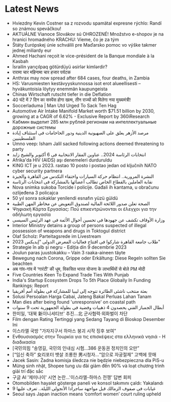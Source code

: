 # Latest News
-  Hviezdny Kevin Costner sa z rozvodu spamätal expresne rýchlo: Randí so známou speváčkou!
-  AKTUÁLNE Vianoce Slovákov sú OHROZENÉ! Množstvo e-shopov je na hranici hromadného KRACHU: Vieme, čo je za tým
-  Štáty Európskej únie schválili pre Maďarsko pomoc vo výške takmer jednej miliardy eur
-  Ahmed Hachani reçoit le vice-président de la Banque mondiale à la Kasbah
-  İsrailin yarıçılpaq götürdüyü əsirlər kimlərdir?
-  रारामा चार महिनामा चार हजार पर्यटक
-  Anthrax may now spread after 684 cases, four deaths, in Zambia
-  HS: Varusmiesten kestävyyskunnossa isot erot alueellisesti – hyväkuntoisia löytyy enemmän kaupungeista
-  Chinas Wirtschaft rutscht tiefer in die Deflation
-  40 घंटे में 7 दिन का सस्पेंस होगा खत्म, तीन राज्यों को मिलेगा नया मुख्यमंत्री!
-  Soccerladuma | Man Utd Urged To Sack Ten Hag
-  Automotive Air Intake Manifold Market worth $71.51 billion by 2030, growing at a CAGR of 6.62% - Exclusive Report by 360iResearch
-  Кабмин выделит 285 млн рублей регионам на интеллектуальные дорожные системы
-  مرصد الأزهر يعلق على الصهيونية الدينية ودور الحاخامات فى استئناف إبادة الفلسطينيين
-  Umno veep: Isham Jalil sacked following actions deemed threatening to party
-  انتخابات الرئاسة 2024.. عناوين المقار الانتخابية فى 6 أكتوبر والشيخ زايد
-  Afrika'da HIV (AIDS) aşı denemeleri durduruldu
-  KING ICT je u 2023. rastao 10 posto i postao jedan od ključnih NATO cyber security partnera
-  النشرة المرورية.. انتظام حركة السيارات واختفاء التكدس من القاهرة والجيزة
-  نقابة العاملين بالقطاع الخاص تطالب أعضائها بالمشاركة فى انتخابات الرئاسة
-  Nova snimka sukoba Torcide i policije. Gađali ih kantama, u obračunu ozlijeđena 3 policajca
-  50 yıl sonra sokaklar yenilendi esnafın yüzü güldü
-  الصحة تعلن صدور اللائحة المالية لصندوق التعويض عن مخاطر المهن الطبية
-  Ψηφιακή Κάρτα Εργασίας: Πού επικεντρώνονται οι έλεγχοι για την αδήλωτη εργασία
-  وزارة الأوقاف تكشف عن جهودها فى تحسين أحوال الأئمة فى عهد الرئيس السيسى
-  Interior Ministry detains a group of persons suspected of illegal possession of weapons and drugs in Toktogul district
-  Olaf Scholz: Parteitagsrede im Livestream
-  طلاب جامعة القاهرة شاركوا فى افتتاح فعاليات المعرض الدولى "إيديكس 2023"
-  Strategie în alb și negru - Ediția din 9 decembrie 2023
-  Joulun paras juustokakku – Vain 3 raaka-aineen täyte
-  Bewegung nach Corona, Grippe oder Erkältung: Diese Regeln sollten Sie beachten
-  अब गांव-गांव में ‘गारंटी’ की धूम, विकसित भारत योजना के लाभार्थियों से बोले PM मोदी
-  Five Countries Keen To Expand Trade Ties With Punjab
-  India's Startup Ecosystem Drops To 5th Place Globally In Funding Rankings: Report
-  بعثة منتخب ناشئى الطائرة تتوجه إلى ليبيا للمشاركة فى بطولة أمم أفريقيا
-  Solusi Persoalan Harga Cabai, Jateng Bakal Perluas Lahan Tanam
-  Man dies after being found 'unresponsive' on coastal path
-  أبطال الجمباز الفني يحصدون 4 ذهبيات وفضية فى بطولة الجمهورية تحت 9 سنوات
-  한미일, '대북 新이니셔티브' 추진…北 군사협력·외화벌이 차단
-  Film dengan Rating Tertinggi yang Sedang Tayang di Bioskop Desember Ini
-  이스라엘 국방 "가자지구서 하마스 붕괴 시작 징후 보여"
-  Ενθουσιασμός στην Τουρκία για τις επισκέψεις στα ελληνικά νησιά - Η διαδικασία
-  [국민의힘 “송영길, 국민의 인내심 시험…386 운동권 정치인의 오만”
-  [“임신 축하” 女리포터 뱃살 조롱한 男시청자…“암으로 자궁절제” 고백에 뭇매
-  Jacek Sasin: Żadna komisja śledcza nie będzie niebezpieczna dla PiS-u
-  Mừng sinh nhật, Shopee tung ưu đãi giảm đến 90% và loạt chương trình giải trí đặc sắc
-  구글 AI '제미나이' 시연 논란...'이스라엘-하마스 전쟁' 답변 회피
-  Otomobilden hayalet gösterge paneli ve konsol takımını çaldı: Yakalandı
-  9 غيابات فى صفوف الزمالك قبل مواجهة ساجرادا الأنجولى الليلة.. تعرف عليها
-  Seoul says Japan inaction means ‘comfort women’ court ruling upheld
